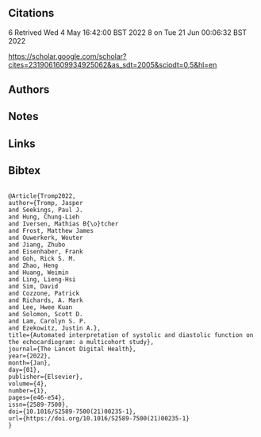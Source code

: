 # 
## Citations
6 Retrived Wed  4 May 16:42:00 BST 2022
8 on  Tue 21 Jun 00:06:32 BST 2022

https://scholar.google.com/scholar?cites=2319061609934925062&as_sdt=2005&sciodt=0,5&hl=en

## Authors 

## Notes

## Links 

## Bibtex 

```

@Article{Tromp2022,
author={Tromp, Jasper
and Seekings, Paul J.
and Hung, Chung-Lieh
and Iversen, Mathias B{\o}tcher
and Frost, Matthew James
and Ouwerkerk, Wouter
and Jiang, Zhubo
and Eisenhaber, Frank
and Goh, Rick S. M.
and Zhao, Heng
and Huang, Weimin
and Ling, Lieng-Hsi
and Sim, David
and Cozzone, Patrick
and Richards, A. Mark
and Lee, Hwee Kuan
and Solomon, Scott D.
and Lam, Carolyn S. P.
and Ezekowitz, Justin A.},
title={Automated interpretation of systolic and diastolic function on the echocardiogram: a multicohort study},
journal={The Lancet Digital Health},
year={2022},
month={Jan},
day={01},
publisher={Elsevier},
volume={4},
number={1},
pages={e46-e54},
issn={2589-7500},
doi={10.1016/S2589-7500(21)00235-1},
url={https://doi.org/10.1016/S2589-7500(21)00235-1}
}

```

